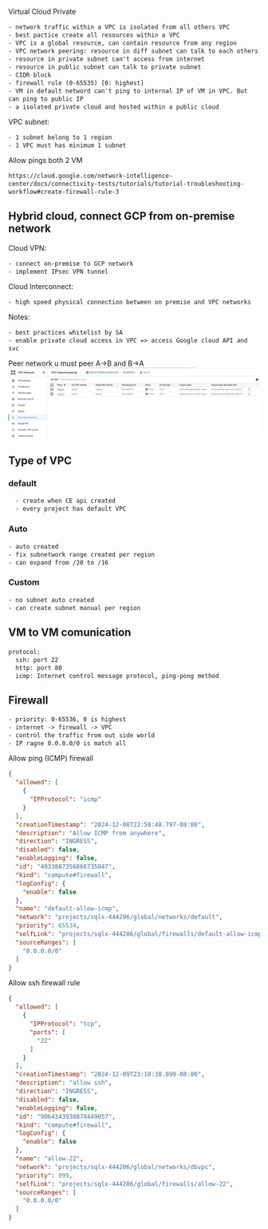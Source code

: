 Virtual Cloud Private

    - network traffic within a VPC is isolated from all others VPC
    - best pactice create all resources within a VPC
    - VPC is a global resource, can contain resource from any region
    - VPC network peering: resource in diff subnet can talk to each others 
    - resource in private subnet can't access from internet
    - resource in public subnet can talk to private subnet
    - CIDR block
    - firewall rule (0-65535) [0: highest]
    - VM in default netword can't ping to internal IP of VM in VPC. But can ping to public IP
    - a isolated private cloud and hosted within a public cloud

VPC subnet:

    - 1 subnet belong to 1 region
    - 1 VPC must has minimum 1 subnet

Allow pings both 2 VM

    https://cloud.google.com/network-intelligence-center/docs/connectivity-tests/tutorials/tutorial-troubleshooting-workflow#create-firewall-rule-3

## Hybrid cloud, connect GCP from on-premise network

Cloud VPN:

    - connect on-premise to GCP network
    - implement IPsec VPN tunnel

Cloud Interconnect:

    - high speed physical connection between on premise and VPC networks

Notes:

    - best practices whitelist by SA
    - enable private cloud access in VPC => access Google cloud API and svc

Peer network u must peer A->B and B->A
![Alt text](./imgs/peernetwork.jpeg?raw=true "Title")

## Type of VPC

### default

```
  - create when CE api created
  - every project has default VPC
```

### Auto
```
- auto created
- fix subnetwork range created per region
- can expand from /20 to /16
```

### Custom
```
- no subnet auto created
- can create subnet manual per region
```

## VM to VM comunication

```
protocol:
  ssh: port 22
  http: port 80
  icmp: Internet control message protocol, ping-pong method
```

## Firewall

```
- priority: 0-65536, 0 is highest
- internet -> firewall -> VPC
- control the traffic from out side world
- IP ragne 0.0.0.0/0 is match all
```
Allow ping (ICMP) firewall
```json
{
  "allowed": [
    {
      "IPProtocol": "icmp"
    }
  ],
  "creationTimestamp": "2024-12-08T22:58:48.797-08:00",
  "description": "Allow ICMP from anywhere",
  "direction": "INGRESS",
  "disabled": false,
  "enableLogging": false,
  "id": "4033887356866735047",
  "kind": "compute#firewall",
  "logConfig": {
    "enable": false
  },
  "name": "default-allow-icmp",
  "network": "projects/sqlx-444206/global/networks/default",
  "priority": 65534,
  "selfLink": "projects/sqlx-444206/global/firewalls/default-allow-icmp",
  "sourceRanges": [
    "0.0.0.0/0"
  ]
}
```

Allow ssh firewall rule

```json
{
  "allowed": [
    {
      "IPProtocol": "tcp",
      "ports": [
        "22"
      ]
    }
  ],
  "creationTimestamp": "2024-12-09T23:18:38.099-08:00",
  "description": "allow ssh",
  "direction": "INGRESS",
  "disabled": false,
  "enableLogging": false,
  "id": "9064343930878449057",
  "kind": "compute#firewall",
  "logConfig": {
    "enable": false
  },
  "name": "allow-22",
  "network": "projects/sqlx-444206/global/networks/dbvpc",
  "priority": 999,
  "selfLink": "projects/sqlx-444206/global/firewalls/allow-22",
  "sourceRanges": [
    "0.0.0.0/0"
  ]
}
```
